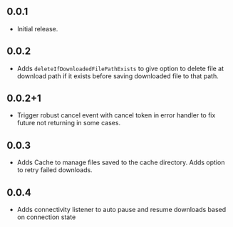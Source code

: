 ## 0.0.1

* Initial release.

## 0.0.2

* Adds `deleteIfDownloadedFilePathExists` to give option to delete file at download path if it exists before saving downloaded file to that path.

## 0.0.2+1

* Trigger robust cancel event with cancel token in error handler to fix future not returning in some cases.

## 0.0.3

* Adds Cache to manage files saved to the cache directory. Adds option to retry failed downloads.

## 0.0.4

* Adds connectivity listener to auto pause and resume downloads based on connection state